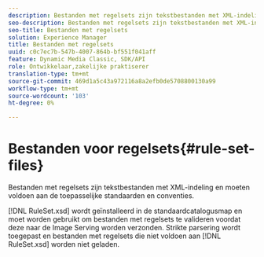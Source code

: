 ```yaml
---
description: Bestanden met regelsets zijn tekstbestanden met XML-indeling en moeten voldoen aan de toepasselijke standaarden en conventies.
seo-description: Bestanden met regelsets zijn tekstbestanden met XML-indeling en moeten voldoen aan de toepasselijke standaarden en conventies.
seo-title: Bestanden met regelsets
solution: Experience Manager
title: Bestanden met regelsets
uuid: c0c7ec7b-547b-4007-864b-bf551f041aff
feature: Dynamic Media Classic, SDK/API
role: Ontwikkelaar,zakelijke praktiserer
translation-type: tm+mt
source-git-commit: 469d1a5c43a972116a8a2efb0de5708800130a99
workflow-type: tm+mt
source-wordcount: '103'
ht-degree: 0%

---
```



# Bestanden voor regelsets{#rule-set-files}

Bestanden met regelsets zijn tekstbestanden met XML-indeling en moeten voldoen aan de toepasselijke standaarden en conventies.

[!DNL RuleSet.xsd] wordt geïnstalleerd in de standaardcatalogusmap en moet worden gebruikt om bestanden met regelsets te valideren voordat deze naar de Image Serving worden verzonden. Strikte parsering wordt toegepast en bestanden met regelsets die niet voldoen aan [!DNL RuleSet.xsd] worden niet geladen.